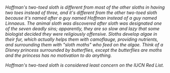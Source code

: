 *Hoffman's two-toed sloth is different from most of the other sloths in having two toes instead of three, and it's different from the other two-toed sloth because it's named after a guy named Hoffman instead of a guy named Linnaeus. The animal sloth was discovered after sloth was designated one of the seven deadly sins; apparently, they are so slow and lazy that some biologist decided they were religiously offensive. Sloths develop algae in their fur, which actually helps them with camoflauge, providing nutrients, and surrounding them with "sloth moths" who feed on the algae. Think of a Disney princess surrounded by butterflies, except the butterflies are moths and the princess has no motivation to do anything.*

*Hoffman's two-toed sloth is considered least concern on the IUCN Red List.*
